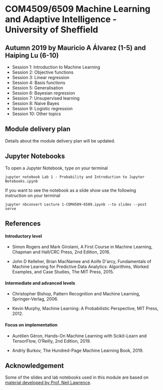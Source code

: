 # COM4509/6509 Machine Learning and Adaptive Intelligence - University of Sheffield
## Autumn 2019 by Mauricio A Álvarez (1-5) and Haiping Lu (6-10)
* Session 1: Introduction to Machine Learning 
* Session 2: Objective functions
* Session 3: Linear regression
* Session 4: Basis functions
* Session 5: Generalisation
* Session 6: Bayesian regression
* Session 7: Unsupervised learning
* Session 8: Naive Bayes 
* Session 9: Logistic regression
* Session 10: Other topics

## Module delivery plan

Details about the module delivery plan will be updated. 

## Jupyter Notebooks

To open a Jupyter Notebook, type on your terminal

`jupyter notebook Lab 1 - Probability and Introduction to Jupyter Notebooks.ipynb`

If you want to see the notebook as a slide show use the following instruction on your terminal

`jupyter nbconvert Lecture 1-COM4509-6509.ipynb --to slides --post serve`


## References

#### Introductory level

* Simon Rogers and Mark Girolami, A First Course in Machine Learning, Chapman and Hall/CRC Press, 2nd Edition, 2016.

* John D Kelleher, Brian MacNamee and Aoife D'arcy, Fundamentals of Machine Learning for Predictive Data Analytics: Algorithms, Worked Examples, and Case Studies, The MIT Press, 2015. 

#### Intermediate and advanced levels

* Christopher Bishop, Pattern Recognition and Machine Learning, Springer-Verlag, 2006.

* Kevin Murphy, Machine Learning: A Probabilistic Perspective, MIT Press, 2012.

#### Focus on implementation

* Aurélien Géron, Hands-On Machine Learning with Scikit-Learn and TensorFlow, O′Reilly, 2nd Edition, 2019.

* Andriy Burkov, The Hundred-Page Machine Learning Book, 2019.


## Acknowledgement

Some of the slides and lab notebooks used in this module are based on [material developed by Prof. Neil Lawrence](http://inverseprobability.com/mlai2015/). 

